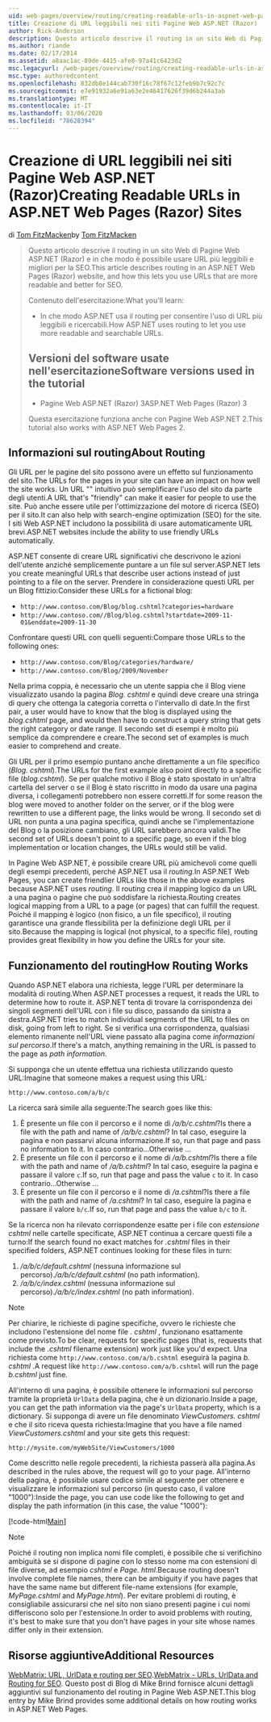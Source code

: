 ```yaml
---
uid: web-pages/overview/routing/creating-readable-urls-in-aspnet-web-pages-sites
title: Creazione di URL leggibili nei siti Pagine Web ASP.NET (Razor) | Microsoft Docs
author: Rick-Anderson
description: Questo articolo descrive il routing in un sito Web di Pagine Web ASP.NET (Razor) e in che modo è possibile usare URL più leggibili e migliori per la SEO. Che cosa sarà...
ms.author: riande
ms.date: 02/17/2014
ms.assetid: a8aac1ac-89de-4415-afe0-97a41c6423d2
msc.legacyurl: /web-pages/overview/routing/creating-readable-urls-in-aspnet-web-pages-sites
msc.type: authoredcontent
ms.openlocfilehash: 832db8e144cab730f16c78f67c12feb9b7c92c7c
ms.sourcegitcommit: e7e91932a6e91a63e2e46417626f39d6b244a3ab
ms.translationtype: MT
ms.contentlocale: it-IT
ms.lasthandoff: 03/06/2020
ms.locfileid: "78628394"
---
```

# <a name="creating-readable-urls-in-aspnet-web-pages-razor-sites"></a><span data-ttu-id="6d4dd-104">Creazione di URL leggibili nei siti Pagine Web ASP.NET (Razor)</span><span class="sxs-lookup"><span data-stu-id="6d4dd-104">Creating Readable URLs in ASP.NET Web Pages (Razor) Sites</span></span>

<span data-ttu-id="6d4dd-105">di [Tom FitzMacken](https://github.com/tfitzmac)</span><span class="sxs-lookup"><span data-stu-id="6d4dd-105">by [Tom FitzMacken](https://github.com/tfitzmac)</span></span>

> <span data-ttu-id="6d4dd-106">Questo articolo descrive il routing in un sito Web di Pagine Web ASP.NET (Razor) e in che modo è possibile usare URL più leggibili e migliori per la SEO.</span><span class="sxs-lookup"><span data-stu-id="6d4dd-106">This article describes routing in an ASP.NET Web Pages (Razor) website, and how this lets you use URLs that are more readable and better for SEO.</span></span>
> 
> <span data-ttu-id="6d4dd-107">Contenuto dell'esercitazione:</span><span class="sxs-lookup"><span data-stu-id="6d4dd-107">What you'll learn:</span></span>
> 
> - <span data-ttu-id="6d4dd-108">In che modo ASP.NET usa il routing per consentire l'uso di URL più leggibili e ricercabili.</span><span class="sxs-lookup"><span data-stu-id="6d4dd-108">How ASP.NET uses routing to let you use more readable and searchable URLs.</span></span>
>   
> 
> ## <a name="software-versions-used-in-the-tutorial"></a><span data-ttu-id="6d4dd-109">Versioni del software usate nell'esercitazione</span><span class="sxs-lookup"><span data-stu-id="6d4dd-109">Software versions used in the tutorial</span></span>
> 
> 
> - <span data-ttu-id="6d4dd-110">Pagine Web ASP.NET (Razor) 3</span><span class="sxs-lookup"><span data-stu-id="6d4dd-110">ASP.NET Web Pages (Razor) 3</span></span>
>   
> 
> <span data-ttu-id="6d4dd-111">Questa esercitazione funziona anche con Pagine Web ASP.NET 2.</span><span class="sxs-lookup"><span data-stu-id="6d4dd-111">This tutorial also works with ASP.NET Web Pages 2.</span></span>

## <a name="about-routing"></a><span data-ttu-id="6d4dd-112">Informazioni sul routing</span><span class="sxs-lookup"><span data-stu-id="6d4dd-112">About Routing</span></span>

<span data-ttu-id="6d4dd-113">Gli URL per le pagine del sito possono avere un effetto sul funzionamento del sito.</span><span class="sxs-lookup"><span data-stu-id="6d4dd-113">The URLs for the pages in your site can have an impact on how well the site works.</span></span> <span data-ttu-id="6d4dd-114">Un URL &quot;&quot; intuitivo può semplificare l'uso del sito da parte degli utenti.</span><span class="sxs-lookup"><span data-stu-id="6d4dd-114">A URL that's &quot;friendly&quot; can make it easier for people to use the site.</span></span> <span data-ttu-id="6d4dd-115">Può anche essere utile per l'ottimizzazione del motore di ricerca (SEO) per il sito.</span><span class="sxs-lookup"><span data-stu-id="6d4dd-115">It can also help with search-engine optimization (SEO) for the site.</span></span> <span data-ttu-id="6d4dd-116">I siti Web ASP.NET includono la possibilità di usare automaticamente URL brevi.</span><span class="sxs-lookup"><span data-stu-id="6d4dd-116">ASP.NET websites include the ability to use friendly URLs automatically.</span></span>

<span data-ttu-id="6d4dd-117">ASP.NET consente di creare URL significativi che descrivono le azioni dell'utente anziché semplicemente puntare a un file sul server.</span><span class="sxs-lookup"><span data-stu-id="6d4dd-117">ASP.NET lets you create meaningful URLs that describe user actions instead of just pointing to a file on the server.</span></span> <span data-ttu-id="6d4dd-118">Prendere in considerazione questi URL per un Blog fittizio:</span><span class="sxs-lookup"><span data-stu-id="6d4dd-118">Consider these URLs for a fictional blog:</span></span>

- `http://www.contoso.com/Blog/blog.cshtml?categories=hardware`
- `http://www.contoso.com//Blog/blog.cshtml?startdate=2009-11-01&enddate=2009-11-30`

<span data-ttu-id="6d4dd-119">Confrontare questi URL con quelli seguenti:</span><span class="sxs-lookup"><span data-stu-id="6d4dd-119">Compare those URLs to the following ones:</span></span>

- `http://www.contoso.com/Blog/categories/hardware/`
- `http://www.contoso.com/Blog/2009/November`

<span data-ttu-id="6d4dd-120">Nella prima coppia, è necessario che un utente sappia che il Blog viene visualizzato usando la pagina *Blog. cshtml* e quindi deve creare una stringa di query che ottenga la categoria corretta o l'intervallo di date.</span><span class="sxs-lookup"><span data-stu-id="6d4dd-120">In the first pair, a user would have to know that the blog is displayed using the *blog.cshtml* page, and would then have to construct a query string that gets the right category or date range.</span></span> <span data-ttu-id="6d4dd-121">Il secondo set di esempi è molto più semplice da comprendere e creare.</span><span class="sxs-lookup"><span data-stu-id="6d4dd-121">The second set of examples is much easier to comprehend and create.</span></span>

<span data-ttu-id="6d4dd-122">Gli URL per il primo esempio puntano anche direttamente a un file specifico (*Blog. cshtml*).</span><span class="sxs-lookup"><span data-stu-id="6d4dd-122">The URLs for the first example also point directly to a specific file (*blog.cshtml*).</span></span> <span data-ttu-id="6d4dd-123">Se per qualche motivo il Blog è stato spostato in un'altra cartella del server o se il Blog è stato riscritto in modo da usare una pagina diversa, i collegamenti potrebbero non essere corretti.</span><span class="sxs-lookup"><span data-stu-id="6d4dd-123">If for some reason the blog were moved to another folder on the server, or if the blog were rewritten to use a different page, the links would be wrong.</span></span> <span data-ttu-id="6d4dd-124">Il secondo set di URL non punta a una pagina specifica, quindi anche se l'implementazione del Blog o la posizione cambiano, gli URL sarebbero ancora validi.</span><span class="sxs-lookup"><span data-stu-id="6d4dd-124">The second set of URLs doesn't point to a specific page, so even if the blog implementation or location changes, the URLs would still be valid.</span></span>

<span data-ttu-id="6d4dd-125">In Pagine Web ASP.NET, è possibile creare URL più amichevoli come quelli degli esempi precedenti, perché ASP.NET usa il *routing*.</span><span class="sxs-lookup"><span data-stu-id="6d4dd-125">In ASP.NET Web Pages, you can create friendlier URLs like those in the above examples because ASP.NET uses *routing*.</span></span> <span data-ttu-id="6d4dd-126">Il routing crea il mapping logico da un URL a una pagina o pagine che può soddisfare la richiesta.</span><span class="sxs-lookup"><span data-stu-id="6d4dd-126">Routing creates logical mapping from a URL to a page (or pages) that can fulfill the request.</span></span> <span data-ttu-id="6d4dd-127">Poiché il mapping è logico (non fisico, a un file specifico), il routing garantisce una grande flessibilità per la definizione degli URL per il sito.</span><span class="sxs-lookup"><span data-stu-id="6d4dd-127">Because the mapping is logical (not physical, to a specific file), routing provides great flexibility in how you define the URLs for your site.</span></span>

## <a name="how-routing-works"></a><span data-ttu-id="6d4dd-128">Funzionamento del routing</span><span class="sxs-lookup"><span data-stu-id="6d4dd-128">How Routing Works</span></span>

<span data-ttu-id="6d4dd-129">Quando ASP.NET elabora una richiesta, legge l'URL per determinare la modalità di routing.</span><span class="sxs-lookup"><span data-stu-id="6d4dd-129">When ASP.NET processes a request, it reads the URL to determine how to route it.</span></span> <span data-ttu-id="6d4dd-130">ASP.NET tenta di trovare la corrispondenza dei singoli segmenti dell'URL con i file su disco, passando da sinistra a destra.</span><span class="sxs-lookup"><span data-stu-id="6d4dd-130">ASP.NET tries to match individual segments of the URL to files on disk, going from left to right.</span></span> <span data-ttu-id="6d4dd-131">Se si verifica una corrispondenza, qualsiasi elemento rimanente nell'URL viene passato alla pagina come *informazioni sul percorso*.</span><span class="sxs-lookup"><span data-stu-id="6d4dd-131">If there's a match, anything remaining in the URL is passed to the page as *path information*.</span></span>

<span data-ttu-id="6d4dd-132">Si supponga che un utente effettua una richiesta utilizzando questo URL:</span><span class="sxs-lookup"><span data-stu-id="6d4dd-132">Imagine that someone makes a request using this URL:</span></span>

`http://www.contoso.com/a/b/c`

<span data-ttu-id="6d4dd-133">La ricerca sarà simile alla seguente:</span><span class="sxs-lookup"><span data-stu-id="6d4dd-133">The search goes like this:</span></span>

1. <span data-ttu-id="6d4dd-134">È presente un file con il percorso e il nome di */a/b/c.cshtml*?</span><span class="sxs-lookup"><span data-stu-id="6d4dd-134">Is there a file with the path and name of */a/b/c.cshtml*?</span></span> <span data-ttu-id="6d4dd-135">In tal caso, eseguire la pagina e non passarvi alcuna informazione.</span><span class="sxs-lookup"><span data-stu-id="6d4dd-135">If so, run that page and pass no information to it.</span></span> <span data-ttu-id="6d4dd-136">In caso contrario...</span><span class="sxs-lookup"><span data-stu-id="6d4dd-136">Otherwise ...</span></span>
2. <span data-ttu-id="6d4dd-137">È presente un file con il percorso e il nome di */a/b.cshtml*?</span><span class="sxs-lookup"><span data-stu-id="6d4dd-137">Is there a file with the path and name of */a/b.cshtml*?</span></span> <span data-ttu-id="6d4dd-138">In tal caso, eseguire la pagina e passare il valore `c`.</span><span class="sxs-lookup"><span data-stu-id="6d4dd-138">If so, run that page and pass the value `c` to it.</span></span> <span data-ttu-id="6d4dd-139">In caso contrario...</span><span class="sxs-lookup"><span data-stu-id="6d4dd-139">Otherwise …</span></span>
3. <span data-ttu-id="6d4dd-140">È presente un file con il percorso e il nome di */a.cshtml*?</span><span class="sxs-lookup"><span data-stu-id="6d4dd-140">Is there a file with the path and name of */a.cshtml*?</span></span> <span data-ttu-id="6d4dd-141">In tal caso, eseguire la pagina e passare il valore `b/c`.</span><span class="sxs-lookup"><span data-stu-id="6d4dd-141">If so, run that page and pass the value `b/c` to it.</span></span>

<span data-ttu-id="6d4dd-142">Se la ricerca non ha rilevato corrispondenze esatte per i file con *estensione cshtml* nelle cartelle specificate, ASP.NET continua a cercare questi file a turno:</span><span class="sxs-lookup"><span data-stu-id="6d4dd-142">If the search found no exact matches for *.cshtml* files in their specified folders, ASP.NET continues looking for these files in turn:</span></span>

1. <span data-ttu-id="6d4dd-143">*/a/b/c/default.cshtml* (nessuna informazione sul percorso).</span><span class="sxs-lookup"><span data-stu-id="6d4dd-143">*/a/b/c/default.cshtml* (no path information).</span></span>
2. <span data-ttu-id="6d4dd-144">*/a/b/c/index.cshtml* (nessuna informazione sul percorso).</span><span class="sxs-lookup"><span data-stu-id="6d4dd-144">*/a/b/c/index.cshtml* (no path information).</span></span>

> [!NOTE]
> <span data-ttu-id="6d4dd-145">Per chiarire, le richieste di pagine specifiche, ovvero le richieste che includono l'estensione del nome file *. cshtml* , funzionano esattamente come previsto.</span><span class="sxs-lookup"><span data-stu-id="6d4dd-145">To be clear, requests for specific pages (that is, requests that include the *.cshtml* filename extension) work just like you'd expect.</span></span> <span data-ttu-id="6d4dd-146">Una richiesta come `http://www.contoso.com/a/b.cshtml` eseguirà la pagina *b. cshtml* .</span><span class="sxs-lookup"><span data-stu-id="6d4dd-146">A request like `http://www.contoso.com/a/b.cshtml` will run the page *b.cshtml* just fine.</span></span>

<span data-ttu-id="6d4dd-147">All'interno di una pagina, è possibile ottenere le informazioni sul percorso tramite la proprietà `UrlData` della pagina, che è un dizionario.</span><span class="sxs-lookup"><span data-stu-id="6d4dd-147">Inside a page, you can get the path information via the page's `UrlData` property, which is a dictionary.</span></span> <span data-ttu-id="6d4dd-148">Si supponga di avere un file denominato *ViewCustomers. cshtml* e che il sito riceva questa richiesta:</span><span class="sxs-lookup"><span data-stu-id="6d4dd-148">Imagine that you have a file named *ViewCustomers.cshtml* and your site gets this request:</span></span>

`http://mysite.com/myWebSite/ViewCustomers/1000`

<span data-ttu-id="6d4dd-149">Come descritto nelle regole precedenti, la richiesta passerà alla pagina.</span><span class="sxs-lookup"><span data-stu-id="6d4dd-149">As described in the rules above, the request will go to your page.</span></span> <span data-ttu-id="6d4dd-150">All'interno della pagina, è possibile usare codice simile al seguente per ottenere e visualizzare le informazioni sul percorso (in questo caso, il valore &quot;1000&quot;):</span><span class="sxs-lookup"><span data-stu-id="6d4dd-150">Inside the page, you can use code like the following to get and display the path information (in this case, the value &quot;1000&quot;):</span></span>

[!code-html[Main](creating-readable-urls-in-aspnet-web-pages-sites/samples/sample1.html)]

> [!NOTE]
> <span data-ttu-id="6d4dd-151">Poiché il routing non implica nomi file completi, è possibile che si verifichino ambiguità se si dispone di pagine con lo stesso nome ma con estensioni di file diverse, ad esempio *cshtml* e *Page. html*.</span><span class="sxs-lookup"><span data-stu-id="6d4dd-151">Because routing doesn't involve complete file names, there can be ambiguity if you have pages that have the same name but different file-name extensions (for example, *MyPage.cshtml* and *MyPage.html*).</span></span> <span data-ttu-id="6d4dd-152">Per evitare problemi di routing, è consigliabile assicurarsi che nel sito non siano presenti pagine i cui nomi differiscono solo per l'estensione.</span><span class="sxs-lookup"><span data-stu-id="6d4dd-152">In order to avoid problems with routing, it's best to make sure that you don't have pages in your site whose names differ only in their extension.</span></span>

<a id="Additional_Resources"></a>
## <a name="additional-resources"></a><span data-ttu-id="6d4dd-153">Risorse aggiuntive</span><span class="sxs-lookup"><span data-stu-id="6d4dd-153">Additional Resources</span></span>

<span data-ttu-id="6d4dd-154">[WebMatrix: URL, UrlData e routing per SEO](http://www.mikesdotnetting.com/Article/165/WebMatrix-URLs-UrlData-and-Routing-for-SEO).</span><span class="sxs-lookup"><span data-stu-id="6d4dd-154">[WebMatrix - URLs, UrlData and Routing for SEO](http://www.mikesdotnetting.com/Article/165/WebMatrix-URLs-UrlData-and-Routing-for-SEO).</span></span> <span data-ttu-id="6d4dd-155">Questo post di Blog di Mike Brind fornisce alcuni dettagli aggiuntivi sul funzionamento del routing in Pagine Web ASP.NET.</span><span class="sxs-lookup"><span data-stu-id="6d4dd-155">This blog entry by Mike Brind provides some additional details on how routing works in ASP.NET Web Pages.</span></span>
